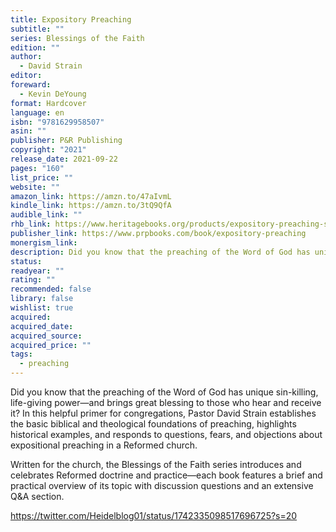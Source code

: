 ```yaml
---
title: Expository Preaching
subtitle: ""
series: Blessings of the Faith
edition: ""
author:
  - David Strain
editor: 
foreward:
  - Kevin DeYoung
format: Hardcover
language: en
isbn: "9781629958507"
asin: ""
publisher: P&R Publishing
copyright: "2021"
release_date: 2021-09-22
pages: "160"
list_price: ""
website: ""
amazon_link: https://amzn.to/47aIvmL
kindle_link: https://amzn.to/3tQ9QfA
audible_link: ""
rhb_link: https://www.heritagebooks.org/products/expository-preaching-strain.html
publisher_link: https://www.prpbooks.com/book/expository-preaching
monergism_link: 
description: Did you know that the preaching of the Word of God has unique sin-killing, life-giving power—and brings great blessing to those who hear and receive it? In this helpful primer for congregations, Pastor David Strain establishes the basic biblical and theological foundations of preaching, highlights historical examples, and responds to questions, fears, and objections about expositional preaching in a Reformed church.
status: 
readyear: ""
rating: ""
recommended: false
library: false
wishlist: true
acquired: 
acquired_date: 
acquired_source: 
acquired_price: ""
tags:
  - preaching
---
```

Did you know that the preaching of the Word of God has unique sin-killing, life-giving power—and brings great blessing to those who hear and receive it? In this helpful primer for congregations, Pastor David Strain establishes the basic biblical and theological foundations of preaching, highlights historical examples, and responds to questions, fears, and objections about expositional preaching in a Reformed church.

Written for the church, the Blessings of the Faith series introduces and celebrates Reformed doctrine and practice—each book features a brief and practical overview of its topic with discussion questions and an extensive Q&A section.


https://twitter.com/Heidelblog01/status/1742335098517696725?s=20